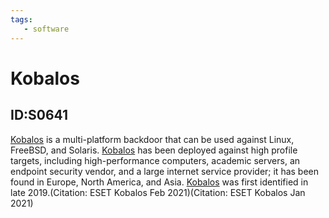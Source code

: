 ```yaml
---
tags:
   - software
---
```

# Kobalos
## ID:S0641
[Kobalos](/mitre/software/S0641) is a multi-platform backdoor that can be used against Linux, FreeBSD, and Solaris. [Kobalos](/mitre/software/S0641) has been deployed against high profile targets, including high-performance computers, academic servers, an endpoint security vendor, and a large internet service provider; it has been found in Europe, North America, and Asia. [Kobalos](/mitre/software/S0641) was first identified in late 2019.(Citation: ESET Kobalos Feb 2021)(Citation: ESET Kobalos Jan 2021)

